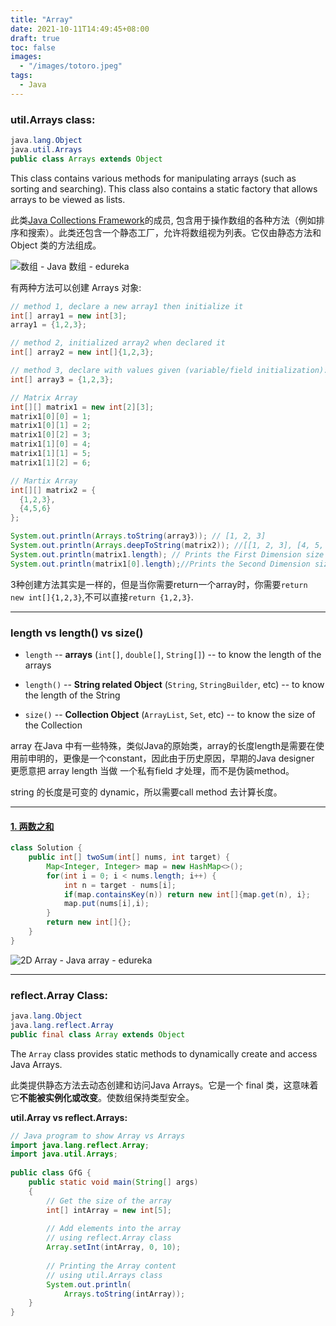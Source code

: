```yaml
---
title: "Array"
date: 2021-10-11T14:49:45+08:00
draft: true
toc: false
images:
  - "/images/totoro.jpeg"
tags: 
  - Java
---
```


### util.Arrays class:

```java
java.lang.Object
java.util.Arrays
public class Arrays extends Object
```

This class contains various methods for manipulating arrays (such as sorting and searching). This class also contains a static factory that allows arrays to be viewed as lists. 

此类[Java Collections Framework](https://docs.oracle.com/en/java/javase/11/docs/api/java.base/java/util/package-summary.html#CollectionsFramework)的成员, 包含用于操作数组的各种方法（例如排序和搜索）。此类还包含一个静态工厂，允许将数组视为列表。它仅由静态方法和 Object 类的方法组成。

![数组 - Java 数组 - edureka](https://www.edureka.co/blog/wp-content/uploads/2018/01/7-2.png)

有两种方法可以创建 Arrays 对象:

```java
// method 1, declare a new array1 then initialize it
int[] array1 = new int[3]; 
array1 = {1,2,3}; 

// method 2, initialized array2 when declared it
int[] array2 = new int[]{1,2,3}; 

// method 3, declare with values given (variable/field initialization):
int[] array3 = {1,2,3};

// Matrix Array
int[][] matrix1 = new int[2][3];
matrix1[0][0] = 1;
matrix1[0][1] = 2;
matrix1[0][2] = 3;
matrix1[1][0] = 4;
matrix1[1][1] = 5;
matrix1[1][2] = 6;

// Martix Array
int[][] matrix2 = {
  {1,2,3},
  {4,5,6}
};

System.out.println(Arrays.toString(array3)); // [1, 2, 3]
System.out.println(Arrays.deepToString(matrix2)); //[[1, 2, 3], [4, 5, 6]]
System.out.println(matrix1.length); // Prints the First Dimension size in the array 2
System.out.println(matrix1[0].length);//Prints the Second Dimension size in the array 3
```

3种创建方法其实是一样的，但是当你需要return一个array时，你需要`return new int[]{1,2,3}`,不可以直接`return {1,2,3}`.



---

### length vs length() vs size()

* `length` -- **arrays** (`int[]`, `double[]`, `String[]`) -- to know the length of the arrays

* `length()` -- **String related Object** (`String`, `StringBuilder`, etc) -- to know the length of the String

* `size()` -- **Collection Object** (`ArrayList`, `Set`, etc) -- to know the size of the Collection

array 在Java 中有一些特殊，类似Java的原始类，array的长度length是需要在使用前申明的，更像是一个constant，因此由于历史原因，早期的Java designer 更愿意把 array length 当做 一个私有field 才处理，而不是伪装method。

string 的长度是可变的 dynamic，所以需要call method 去计算长度。

---

#### [1. 两数之和](https://leetcode-cn.com/problems/two-sum/)

```java
class Solution {
    public int[] twoSum(int[] nums, int target) {
        Map<Integer, Integer> map = new HashMap<>();
        for(int i = 0; i < nums.length; i++) {
            int n = target - nums[i];
            if(map.containsKey(n)) return new int[]{map.get(n), i};
            map.put(nums[i],i);
        }
        return new int[]{};
    }
}
```



![2D Array - Java array - edureka](https://d1jnx9ba8s6j9r.cloudfront.net/blog/wp-content/uploads/2018/01/Asset-2@2x.png)

---

### reflect.Array Class:

```java
java.lang.Object
java.lang.reflect.Array
public final class Array extends Object
```

The `Array` class provides static methods to dynamically create and access Java Arrays. 

此类提供静态方法去动态创建和访问Java Arrays。它是一个 final 类，这意味着它**不能被实例化或改变**。使数组保持类型安全。

**util.Array vs reflect.Arrays:**

```java
// Java program to show Array vs Arrays  
import java.lang.reflect.Array; 
import java.util.Arrays; 
  
public class GfG { 
    public static void main(String[] args) 
    { 
        // Get the size of the array 
        int[] intArray = new int[5]; 
  
        // Add elements into the array 
        // using reflect.Array class 
        Array.setInt(intArray, 0, 10); 
  
        // Printing the Array content 
        // using util.Arrays class 
        System.out.println( 
            Arrays.toString(intArray)); 
    } 
} 
```

